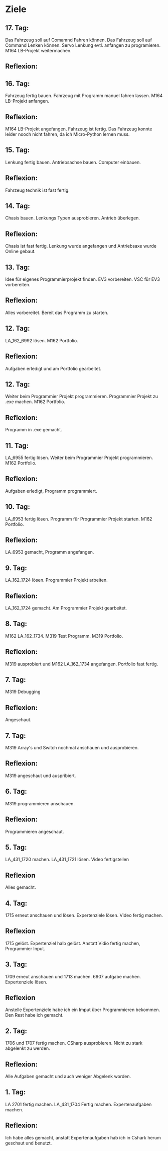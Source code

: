 # Ziele
## 17. Tag: 
Das Fahrzeug soll auf Comamnd Fahren können.
Das Fahrzeug soll auf Command Lenken können.
Servo Lenkung evtl. anfangen zu programieren. 
M164 LB-Projekt weitermachen. 
## Reflexion:

## 16. Tag: 
Fahrzeug fertig bauen.
Fahrzeug mit Programm manuel fahren lassen.
M164 LB-Projekt anfangen. 
## Reflexion:
M164 LB-Projekt angefangen. Fahrzeug ist fertig. Das Fahrzeug konnte leider nooch nicht fahren, da ich Micro-Python lernen muss. 
## 15. Tag: 
Lenkung fertig bauen.
Antriebsachse bauen. 
Computer einbauen.
## Reflexion:
Fahrzeug technik ist fast fertig. 
## 14. Tag: 
Chasis bauen. 
Lenkungs Typen ausprobieren. 
Antrieb überlegen. 
## Reflexion:
Chasis ist fast fertig. 
Lenkung wurde angefangen und Antriebsaxe wurde Online gebaut. 
## 13. Tag: 
Idee für eigenes Programmierprojekt finden. 
EV3 vorbereiten. 
VSC für EV3 vorbereiten. 
## Reflexion:
Alles vorbereitet. Bereit das Programm zu starten. 
## 12. Tag: 
LA_162_6992 lösen. 
M162 Portfolio. 
## Reflexion:
Aufgaben erledigt und am Portfolio gearbeitet. 
## 12. Tag: 
Weiter beim Programmier Projekt programmieren. 
Programmier Projekt zu .exe machen. 
M162 Portfolio. 
## Reflexion:
Programm in .exe gemacht. 
## 11. Tag:
LA_6955 fertig lösen. 
Weiter beim Programmier Projekt programmieren. 
M162 Portfolio. 
## Reflexion:
Aufgaben erledigt, Programm programmiert. 
## 10. Tag:
LA_6953 fertig lösen. 
Programm für Programmier Projekt starten. 
M162 Portfolio. 
## Reflexion:
LA_6953 gemacht, Programm angefangen. 
## 9. Tag:
LA_162_1724 lösen. 
Programmier Projekt arbeiten. 
## Reflexion:
LA_162_1724 gemacht. 
Am Programmier Projekt gearbeitet. 
## 8. Tag:
M162 LA_162_1734.
M319 Test Programm.
M319 Portfolio.
## Reflexion:
M319 ausprobiert und M162 LA_162_1734 angefangen. Portfolio fast fertig. 
## 7. Tag:
M319 Debugging
## Reflexion:
Angeschaut. 
## 7. Tag:
M319 Array's und Switch nochmal anschauen und ausprobieren. 
## Reflexion:
M319 angeschaut und auspribiert. 
## 6. Tag:
M319 programmieren anschauen.
## Reflexion:
Programmieren angeschaut.
## 5. Tag:
LA_431_1720 machen.
LA_431_1721 lösen.
Video fertigstellen
## Reflexion
Alles gemacht.

## 4. Tag:
1715 erneut anschauen und lösen.
Expertenziele lösen.
Video fertig machen.
## Reflexion
1715 gelöst. 
Expertenziel halb gelöst. 
Anstatt Vidio fertig machen, Programmier Input.

## 3. Tag:
1709 erneut anschauen und 1713 machen.
6907 aufgabe machen.
Expertenziele lösen.
## Reflexion
Anstelle Expertenziele habe ich ein Imput über Programmieren bekommen. 
Den Rest habe ich gemacht. 

## 2. Tag:        
1706 und 1707 fertig machen. 
CSharp ausprobieren. 
Nicht zu stark abgelenkt zu werden.
## Reflexion:
Alle Aufgaben gemacht und auch weniger Abgelenk worden.

## 1. Tag:        
LA 2701 fertig machen.
LA_431_1704 Fertig machen. 
Expertenaufgaben machen.
## Reflexion:
Ich habe alles gemacht, anstatt Expertenaufgaben hab ich in Cshark herum geschaut und benutzt.
